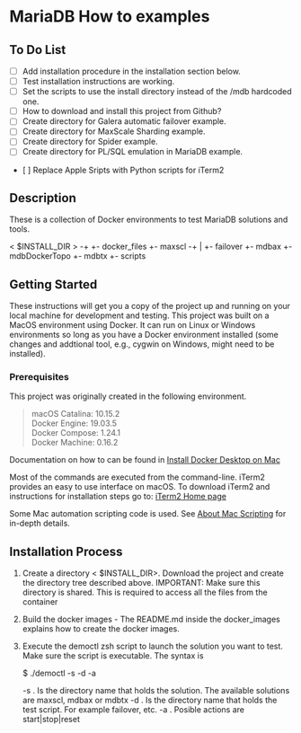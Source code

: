 # MariaDB How to examples

## To Do List

- [ ] Add installation procedure in the installation section below.
- [ ] Test installation instructions are working.
- [ ] Set the scripts to use the install directory instead of the /mdb hardcoded one.
- [ ] How to download and install this project from Github?
- [ ] Create directory for Galera automatic failover example.
- [ ] Create directory for MaxScale Sharding example.
- [ ] Create directory for Spider example.
- [ ] Create directory for PL/SQL emulation in MariaDB example.
- [ ] Replace Apple Sripts with Python scripts for iTerm2

## Description

These is a collection of Docker environments to test MariaDB solutions and tools.

< $INSTALL_DIR > -+
                  +- docker_files
                  +- maxscl -+
                  |          +- failover
                  +- mdbax
                  +- mdbDockerTopo
                  +- mdbtx
                  +- scripts

## Getting Started 

These instructions will get you a copy of the project up and running on your local machine for development and testing. 
This project was built on a MacOS environment using Docker. It can run on Linux or Windows environments so long as you have
a Docker environment installed (some changes and addtional tool, e.g., cygwin on Windows, might need to be installed).

### Prerequisites

This project was originally created in the following environment. 

> macOS Catalina: 10.15.2<br>
> Docker Engine: 19.03.5<br>
> Docker Compose: 1.24.1<br>
> Docker Machine: 0.16.2<br>

Documentation on how to can be found in [Install Docker Desktop on Mac](https://docs.docker.com/docker-for-mac/install/)

Most of the commands are executed from the command-line. iTerm2 provides an easy to use interface on macOS. To download iTerm2 and instructions for installation steps go to: [iTerm2 Home page](https://www.iterm2.com/index.html)

Some Mac automation scripting code is used. See [About Mac Scripting](https://developer.apple.com/library/archive/documentation/LanguagesUtilities/Conceptual/MacAutomationScriptingGuide/index.html#//apple_ref/doc/uid/TP40016239-CH56-SW1) for in-depth details.

## Installation Process

1. Create a directory < $INSTALL_DIR>. Download the project and create the directory tree described above. 
   IMPORTANT: Make sure this directory is shared. This is required to access all the files from the container
2. Build the docker images - The README.md inside the docker_images explains how to create the docker images.
3. Execute the democtl zsh script to launch the solution you want to test. Make sure the script is executable. The syntax is
  
   $ ./democtl -s <solution> -d <feature to test> -a <action>
  
     -s <solution>.         Is the directory name that holds the solution. The available solutions are maxscl, mdbax or mdbtx
     -d <feature to test>.  Is the directory name that holds the test script. For example failover, etc.
     -a <action>.           Posible actions are start|stop|reset

